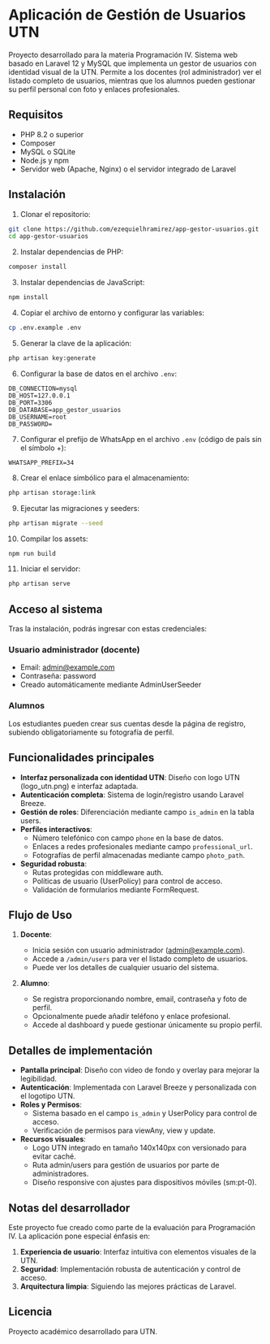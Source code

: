 # Aplicación de Gestión de Usuarios UTN

Proyecto desarrollado para la materia Programación IV. Sistema web basado en Laravel 12 y MySQL que implementa un gestor de usuarios con identidad visual de la UTN. Permite a los docentes (rol administrador) ver el listado completo de usuarios, mientras que los alumnos pueden gestionar su perfil personal con foto y enlaces profesionales.

## Requisitos

- PHP 8.2 o superior
- Composer
- MySQL o SQLite
- Node.js y npm
- Servidor web (Apache, Nginx) o el servidor integrado de Laravel

## Instalación

1. Clonar el repositorio:
```bash
git clone https://github.com/ezequielhramirez/app-gestor-usuarios.git
cd app-gestor-usuarios
```

2. Instalar dependencias de PHP:
```bash
composer install
```

3. Instalar dependencias de JavaScript:
```bash
npm install
```

4. Copiar el archivo de entorno y configurar las variables:
```bash
cp .env.example .env
```

5. Generar la clave de la aplicación:
```bash
php artisan key:generate
```

6. Configurar la base de datos en el archivo `.env`:
```
DB_CONNECTION=mysql
DB_HOST=127.0.0.1
DB_PORT=3306
DB_DATABASE=app_gestor_usuarios
DB_USERNAME=root
DB_PASSWORD=
```

7. Configurar el prefijo de WhatsApp en el archivo `.env` (código de país sin el símbolo +):
```
WHATSAPP_PREFIX=34
```

8. Crear el enlace simbólico para el almacenamiento:
```bash
php artisan storage:link
```

9. Ejecutar las migraciones y seeders:
```bash
php artisan migrate --seed
```

10. Compilar los assets:
```bash
npm run build
```

11. Iniciar el servidor:
```bash
php artisan serve
```

## Acceso al sistema

Tras la instalación, podrás ingresar con estas credenciales:

### Usuario administrador (docente)
- Email: admin@example.com
- Contraseña: password
- Creado automáticamente mediante AdminUserSeeder

### Alumnos
Los estudiantes pueden crear sus cuentas desde la página de registro, subiendo obligatoriamente su fotografía de perfil.

## Funcionalidades principales

- **Interfaz personalizada con identidad UTN**: Diseño con logo UTN (logo_utn.png) e interfaz adaptada.
- **Autenticación completa**: Sistema de login/registro usando Laravel Breeze.
- **Gestión de roles**: Diferenciación mediante campo `is_admin` en la tabla users.
- **Perfiles interactivos**: 
  - Número telefónico con campo `phone` en la base de datos.
  - Enlaces a redes profesionales mediante campo `professional_url`.
  - Fotografías de perfil almacenadas mediante campo `photo_path`.
- **Seguridad robusta**:
  - Rutas protegidas con middleware auth.
  - Políticas de usuario (UserPolicy) para control de acceso.
  - Validación de formularios mediante FormRequest.

## Flujo de Uso

1. **Docente**:
   - Inicia sesión con usuario administrador (admin@example.com).
   - Accede a `/admin/users` para ver el listado completo de usuarios.
   - Puede ver los detalles de cualquier usuario del sistema.

2. **Alumno**:
   - Se registra proporcionando nombre, email, contraseña y foto de perfil.
   - Opcionalmente puede añadir teléfono y enlace profesional.
   - Accede al dashboard y puede gestionar únicamente su propio perfil.

## Detalles de implementación

- **Pantalla principal**: Diseño con video de fondo y overlay para mejorar la legibilidad.
- **Autenticación**: Implementada con Laravel Breeze y personalizada con el logotipo UTN.
- **Roles y Permisos**: 
  - Sistema basado en el campo `is_admin` y UserPolicy para control de acceso.
  - Verificación de permisos para viewAny, view y update.
- **Recursos visuales**:
  - Logo UTN integrado en tamaño 140x140px con versionado para evitar caché.
  - Ruta admin/users para gestión de usuarios por parte de administradores.
  - Diseño responsive con ajustes para dispositivos móviles (sm:pt-0).

## Notas del desarrollador

Este proyecto fue creado como parte de la evaluación para Programación IV. La aplicación pone especial énfasis en:

1. **Experiencia de usuario**: Interfaz intuitiva con elementos visuales de la UTN.
2. **Seguridad**: Implementación robusta de autenticación y control de acceso.
3. **Arquitectura limpia**: Siguiendo las mejores prácticas de Laravel.

## Licencia

Proyecto académico desarrollado para UTN.
